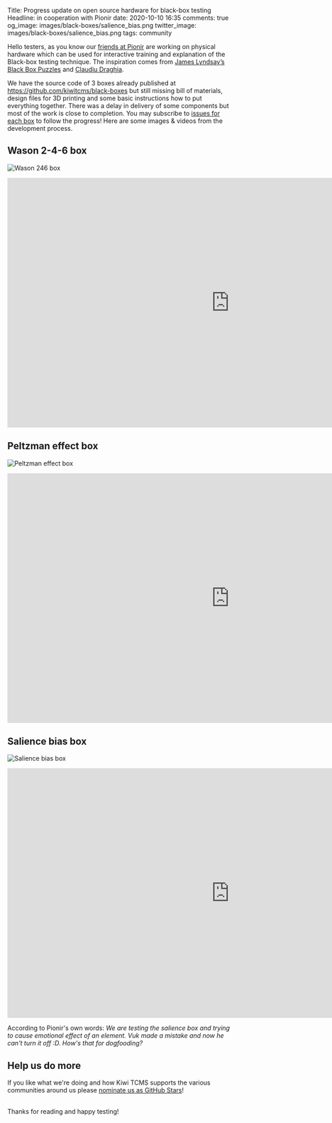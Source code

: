Title: Progress update on open source hardware for black-box testing
Headline: in cooperation with Pionir
date: 2020-10-10 16:35
comments: true
og_image: images/black-boxes/salience_bias.png
twitter_image: images/black-boxes/salience_bias.png
tags: community


Hello testers, as you know our
[friends at Pionir]({filename}2020-05-26-partnership-with-pionir.markdown)
are working on physical hardware which can be used for interactive training and
explanation of the Black-box testing technique. The inspiration
comes from [James Lyndsay’s Black Box Puzzles](http://blackboxpuzzles.workroomprds.com/) and
[Claudiu Draghia](http://blog.brainforit.com/2017/02/06/black-boxes-for-black-box-testing/).


We have the source code of 3 boxes already published at
<https://github.com/kiwitcms/black-boxes> but still missing bill of materials,
design files for 3D printing and some basic instructions how to put everything
together. There was a delay in delivery of some components but most of the work
is close to completion. You may subscribe to
[issues for each box](https://github.com/kiwitcms/black-boxes/issues) to follow
the progress! Here are some images & videos from the development process.


Wason 2-4-6 box
---------------

![Wason 246 box](/images/black-boxes/wason_246.png)

<iframe width="1000" height="562"
        src="https://www.youtube.com/embed/UGfgcTS66KY"
        frameborder="0"
        allow="accelerometer; autoplay; clipboard-write; encrypted-media; gyroscope; picture-in-picture"
        allowfullscreen>
</iframe>


Peltzman effect box
-------------------

![Peltzman effect box](/images/black-boxes/peltzman_effect.png)


<iframe width="1000" height="562"
        src="https://www.youtube.com/embed/9wAr--X4YGM"
        frameborder="0"
        allow="accelerometer; autoplay; clipboard-write; encrypted-media; gyroscope; picture-in-picture"
        allowfullscreen>
</iframe>


Salience bias box
-----------------

![Salience bias box](/images/black-boxes/salience_bias.png)

<iframe width="1000" height="562"
        src="https://www.youtube.com/embed/pgADatxcZBg"
        frameborder="0"
        allow="accelerometer; autoplay; clipboard-write; encrypted-media; gyroscope; picture-in-picture"
        allowfullscreen>
</iframe>


According to Pionir's own words:
*We are testing the salience box and trying to cause emotional effect of an element.
Vuk made a mistake and now he can't turn it off :D. How's that for dogfooding?*

Help us do more
---------------

If you like what we're doing and how Kiwi TCMS supports the various communities
around us please [nominate us as GitHub Stars]({filename}2020-09-04-nominate-github-star.markdown)!

<br>
Thanks for reading and happy testing!
